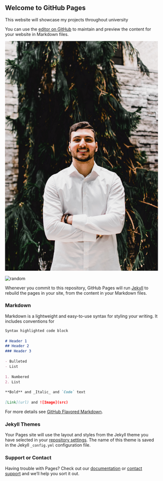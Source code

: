 ## Welcome to GitHub Pages
This website will showcase my projects throughout university

You can use the [editor on GitHub](https://github.com/BardiaSedighi/bardiasedighi.github.io/edit/master/index.md) to maintain and preview the content for your website in Markdown files.

![Me](https://github.com/BardiaSedighi/bardiasedighi.github.io/blob/master/Gkuang-191129-%200549.jpg)

![random](https://www.google.com/url?sa=i&url=https%3A%2F%2Fwww.needpix.com%2Fphoto%2F1187629%2Fportfolio-cv-business-job-work-career-icon-employment-management&psig=AOvVaw3d4_ItwyxRo0fKCmk6zLdY&ust=1586100026233000&source=images&cd=vfe&ved=0CAIQjRxqFwoTCOje1K6Jz-gCFQAAAAAdAAAAABAD)

Whenever you commit to this repository, GitHub Pages will run [Jekyll](https://jekyllrb.com/) to rebuild the pages in your site, from the content in your Markdown files.

### Markdown

Markdown is a lightweight and easy-to-use syntax for styling your writing. It includes conventions for

```markdown
Syntax highlighted code block

# Header 1
## Header 2
### Header 3

- Bulleted
- List

1. Numbered
2. List

**Bold** and _Italic_ and `Code` text

[Link](url) and ![Image](src)
```

For more details see [GitHub Flavored Markdown](https://guides.github.com/features/mastering-markdown/).

### Jekyll Themes

Your Pages site will use the layout and styles from the Jekyll theme you have selected in your [repository settings](https://github.com/BardiaSedighi/bardiasedighi.github.io/settings). The name of this theme is saved in the Jekyll `_config.yml` configuration file.

### Support or Contact

Having trouble with Pages? Check out our [documentation](https://help.github.com/categories/github-pages-basics/) or [contact support](https://github.com/contact) and we’ll help you sort it out.
